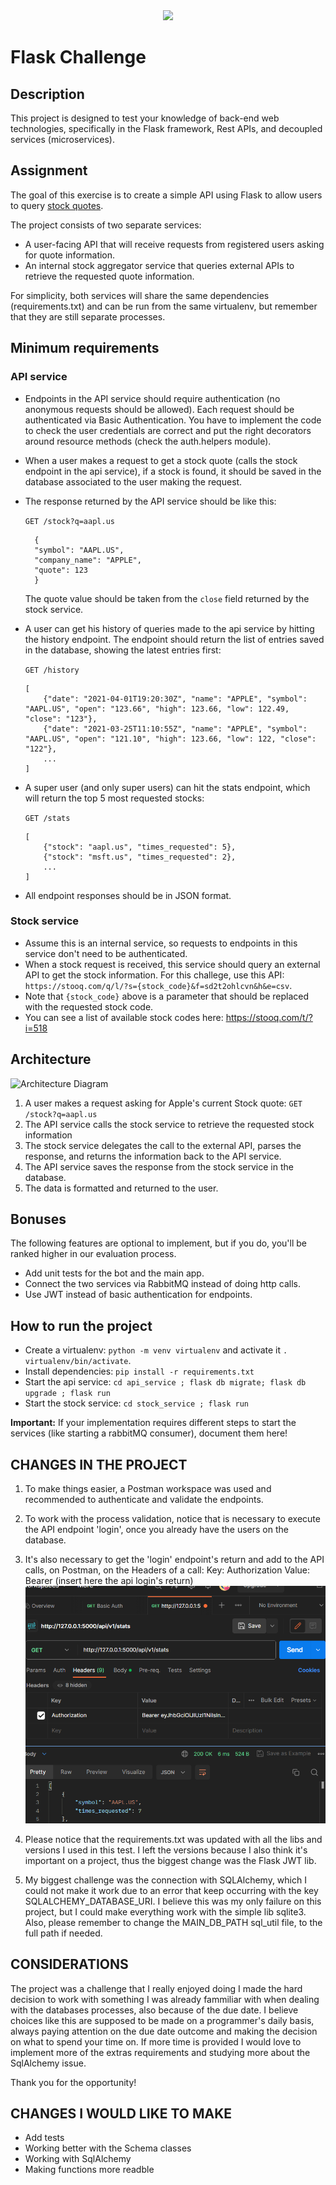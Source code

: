 <div align="center">
    <img src="https://raw.githubusercontent.com/Jobsity/ReactChallenge/main/src/assets/jobsity_logo_small.png"/>
</div>

# Flask Challenge

## Description
This project is designed to test your knowledge of back-end web technologies, specifically in the Flask framework, Rest APIs, and decoupled services (microservices).

## Assignment
The goal of this exercise is to create a simple API using Flask to allow users to query [stock quotes](https://www.investopedia.com/terms/s/stockquote.asp).

The project consists of two separate services:
* A user-facing API that will receive requests from registered users asking for quote information.
* An internal stock aggregator service that queries external APIs to retrieve the requested quote information.

For simplicity, both services will share the same dependencies (requirements.txt) and can be run from the same virtualenv, but remember that they are still separate processes.

## Minimum requirements
### API service
* Endpoints in the API service should require authentication (no anonymous requests should be allowed). Each request should be authenticated via Basic Authentication.
You have to implement the code to check the user credentials are correct and put the right decorators around resource methods (check the auth.helpers module).
* When a user makes a request to get a stock quote (calls the stock endpoint in the api service), if a stock is found, it should be saved in the database associated to the user making the request.
* The response returned by the API service should be like this:

  `GET /stock?q=aapl.us`
  ```
    {
    "symbol": "AAPL.US",
    "company_name": "APPLE",
    "quote": 123
    }
  ```
  The quote value should be taken from the `close` field returned by the stock service.
* A user can get his history of queries made to the api service by hitting the history endpoint. The endpoint should return the list of entries saved in the database, showing the latest entries first:
  
  `GET /history`
  ```
  [
      {"date": "2021-04-01T19:20:30Z", "name": "APPLE", "symbol": "AAPL.US", "open": "123.66", "high": 123.66, "low": 122.49, "close": "123"},
      {"date": "2021-03-25T11:10:55Z", "name": "APPLE", "symbol": "AAPL.US", "open": "121.10", "high": 123.66, "low": 122, "close": "122"},
      ...
  ]
  ```
* A super user (and only super users) can hit the stats endpoint, which will return the top 5 most requested stocks:

  `GET /stats`
  ```
  [
      {"stock": "aapl.us", "times_requested": 5},
      {"stock": "msft.us", "times_requested": 2},
      ...
  ]
  ```
* All endpoint responses should be in JSON format.

### Stock service
* Assume this is an internal service, so requests to endpoints in this service don't need to be authenticated.
* When a stock request is received, this service should query an external API to get the stock information. For this challege, use this API: `https://stooq.com/q/l/?s={stock_code}&f=sd2t2ohlcvn&h&e=csv`.
* Note that `{stock_code}` above is a parameter that should be replaced with the requested stock code.
* You can see a list of available stock codes here: https://stooq.com/t/?i=518

## Architecture
![Architecture Diagram](diagram.svg)
1. A user makes a request asking for Apple's current Stock quote: `GET /stock?q=aapl.us`
2. The API service calls the stock service to retrieve the requested stock information
3. The stock service delegates the call to the external API, parses the response, and returns the information back to the API service.
4. The API service saves the response from the stock service in the database.
5. The data is formatted and returned to the user.

## Bonuses
The following features are optional to implement, but if you do, you'll be ranked higher in our evaluation process.
* Add unit tests for the bot and the main app.
* Connect the two services via RabbitMQ instead of doing http calls.
* Use JWT instead of basic authentication for endpoints.

## How to run the project
* Create a virtualenv: `python -m venv virtualenv` and activate it `. virtualenv/bin/activate`.
* Install dependencies: `pip install -r requirements.txt`
* Start the api service: `cd api_service ; flask db migrate; flask db upgrade ; flask run`
* Start the stock service: `cd stock_service ; flask run`

__Important:__ If your implementation requires different steps to start the services
(like starting a rabbitMQ consumer), document them here!


## CHANGES IN THE PROJECT
1. To make things easier, a Postman workspace was used and recommended to authenticate and validate the endpoints.
2. To work with the process validation, notice that is necessary to execute the API endpoint 'login', once you already have the users on the database.
3. It's also necessary to get the 'login' endpoint's return and add to the API calls, on Postman, on the Headers of a call:
Key: Authorization
Value: Bearer (insert here the api login's return)
![1](./helper_imgs/1.png)

4. Please notice that the requirements.txt was updated with all the libs and versions I used in this test. I left the versions because I also think it's important on a project, thus the biggest change was the Flask JWT lib.
5. My biggest challenge was the connection with SQLAlchemy, which I could not make it work due to an error that keep occurring with the key SQLALCHEMY_DATABASE_URI. I believe this was my only failure on this project, but I could make everything work with the simple lib sqlite3. Also, please remember to change the MAIN_DB_PATH sql_util file, to the full path if needed.

## CONSIDERATIONS

The project was a challenge that I really enjoyed doing I made the hard decision to work with something I was already fammiliar with when dealing with the databases processes, also because of the due date. I believe choices like this are supposed to be made on a programmer's daily basis, always paying attention on the due date outcome and making the decision on what to spend your time on.
If more time is provided I would love to implement more of the extras requirements and studying more about the SqlAlchemy issue.

Thank you for the opportunity!

## CHANGES I WOULD LIKE TO MAKE
- Add tests
- Working better with the Schema classes
- Working with SqlAlchemy
- Making functions more readble
